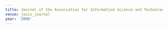 ```yaml
---
title: Journal of the Association for Information Science and Technology (2008)
venue: jasis_journal
year: '2008'
---
```

